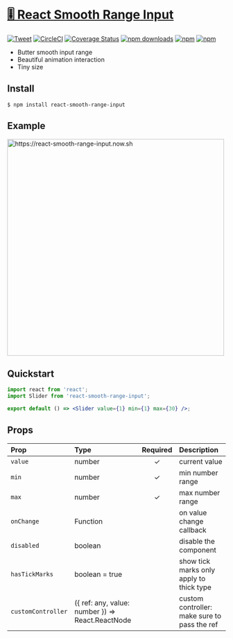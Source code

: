 # [🎚 React Smooth Range Input](https://react-smooth-range-input.now.sh) 

[![Tweet](https://img.shields.io/twitter/url/http/shields.io.svg?style=social)](https://twitter.com/intent/tweet?text=🎚+React+Smooth+Range+Input&url=https://github.com/bluebill1049/react-smooth-range-input/) [![CircleCI](https://circleci.com/gh/bluebill1049/react-smooth-range-input.svg?style=svg)](https://circleci.com/gh/bluebill1049/react-smooth-range-input) [![Coverage Status](https://coveralls.io/repos/github/bluebill1049/react-smooth-range-input/badge.svg?branch=master)](https://coveralls.io/github/bluebill1049/react-smooth-range-input?branch=master) [![npm downloads](https://img.shields.io/npm/dm/react-smooth-range-input.svg?style=flat-square)](https://www.npmjs.com/package/react-smooth-range-input) [![npm](https://img.shields.io/npm/dt/react-smooth-range-input.svg?style=flat-square)](https://www.npmjs.com/package/react-smooth-range-input) [![npm](https://img.shields.io/npm/l/react-smooth-range-input.svg?style=flat-square)](https://www.npmjs.com/package/react-smooth-range-input)

- Butter smooth input range
- Beautiful animation interaction
- Tiny size

## Install

    $ npm install react-smooth-range-input

## Example

<p>
    <a href="https://react-smooth-range-input.now.sh" target="_blank">
        <img height="500" src="https://raw.githubusercontent.com/bluebill1049/react-smooth-range-input/master/example/example.gif" alt="https://react-smooth-range-input.now.sh" />
    </a>
</p>

## Quickstart

```jsx
import react from 'react';
import Slider from 'react-smooth-range-input';

export default () => <Slider value={1} min={1} max={30} />;
```

## Props

| Prop               | Type                                             | Required | Description                                  |
| :----------------- | :----------------------------------------------- | :------: | :------------------------------------------- |
| `value`            | number                                           |    ✓     | current value                                |
| `min`              | number                                           |    ✓     | min number range                             |
| `max`              | number                                           |    ✓     | max number range                             |
| `onChange`         | Function                                         |          | on value change callback                     |
| `disabled`         | boolean                                          |          | disable the component                        |
| `hasTickMarks`     | boolean = true                                   |          | show tick marks only apply to thick type     |
| `customController` | ({ ref: any, value: number }) => React.ReactNode |          | custom controller: make sure to pass the ref |
